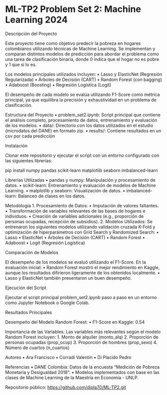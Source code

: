 # ML-TP2 Problem Set 2: Machine Learning 2024

Descripción del Proyecto

Este proyecto tiene como objetivo predecir la pobreza en hogares colombianos utilizando técnicas de Machine Learning. Se implementan y comparan distintos modelos de predicción para abordar el problema como una tarea de clasificación binaria, donde 0 indica que el hogar no es pobre y 1 que sí lo es.

Los modelos principales utilizados incluyen:
	•	Lasso y ElasticNet (Regresión Regularizada)
	•	Árboles de Decisión (CART)
	•	Random Forest (con bagging)
	•	Adaboost (Boosting)
	•	Regresión Logística (Logit)

El desempeño de cada modelo se evalúa utilizando F1-Score como métrica principal, ya que equilibra la precisión y exhaustividad en un problema de clasificación.

Estructura del Proyecto
	•	problem_set2.ipynb: Script principal que contiene el análisis completo, procesamiento de datos, entrenamiento y evaluación de los modelos.
	•	data/: Directorio con los datos utilizados en el estudio (microdatos del DANE) en formato zip.
	•	results/: Contiene resultados en un csv por cada predicción
 
Instalación

Clonar este repositorio y ejecutar el script con un entorno configurado con las siguientes librerías:

pip install numpy pandas scikit-learn matplotlib seaborn imbalanced-learn

Librerías Utilizadas
	•	pandas y numpy: Manipulación y procesamiento de datos.
	•	scikit-learn: Entrenamiento y evaluación de modelos de Machine Learning.
	•	matplotlib y seaborn: Visualización de datos.
	•	imbalanced-learn: Balanceo de clases en los datos.

Metodología
	1.	Procesamiento de Datos:
	•	Imputación de valores faltantes.
	•	Transformación de variables relevantes de las bases de hogares e individuos.
	•	Creación de variables adicionales (e.g., proporción de personas ocupadas, recepción de subsidios).
	2.	Modelos Utilizados:
Se entrenaron los siguientes modelos utilizando validación cruzada K-Fold y optimización de hiperparámetros con Grid Search y Randomized Search:
	•	Lasso
	•	ElasticNet
	•	Árboles de Decisión (CART)
	•	Random Forest
	•	Adaboost
	•	Logit (Regresión Logística)

Comparación de Modelos

El desempeño de los modelos se evaluó utilizando el F1-Score. En la evaluación inicial:
	•	Random Forest mostró el mejor rendimiento en Kaggle, aunque los resultados difirieron ligeramente de los obtenidos localmente.
	•	Lasso y ElasticNet también presentaron un buen desempeño.

Ejecución del Script

Ejecutar el script principal problem_set2.ipynb paso a paso en un entorno como Jupyter Notebook o Google Colab.

Resultados Principales

Desempeño del Modelo Random Forest:
	•	F1-Score en Kaggle: 0.54

Importancia de las Variables:
Las variables más relevantes según el modelo Random Forest incluyen:
	1.	Monto de alquiler (monto_alq)
	2.	Proporción de personas ocupadas (prop_ocup)
	3.	Proporción de hombres (prop_sexo)
	4.	Número de cuartos (n_cuartos)

Autores
	•	Ara Francisco
	•	Corradi Valentín
	•	Di Placido Pedro

Referencias
	•	DANE Colombia: Datos de la encuesta “Medición de Pobreza Monetaria y Desigualdad 2018”.
	•	Modelos implementados con base en las clases de Machine Learning de la Maestría en Economía - UNLP.

Repositorio público: https://github.com/dipla70/ML-TP2.git
